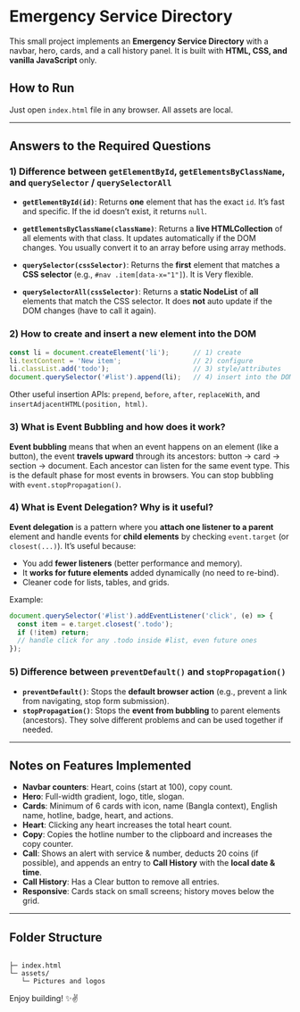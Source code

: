 # Emergency Service Directory 

This small project implements an **Emergency Service Directory** with a navbar, hero, cards, and a call history panel. It is built with **HTML, CSS, and vanilla JavaScript** only.

## How to Run
Just open `index.html` file in any browser. All assets are local.

---

## Answers to the Required Questions

### 1) Difference between `getElementById`, `getElementsByClassName`, and `querySelector` / `querySelectorAll`

- **`getElementById(id)`**: Returns **one** element that has the exact `id`. It’s fast and specific. If the id doesn’t exist, it returns `null`.

- **`getElementsByClassName(className)`**: Returns a **live HTMLCollection** of all elements with that class. It updates automatically if the DOM changes. You usually convert it to an array before using array methods.

- **`querySelector(cssSelector)`**: Returns the **first** element that matches a **CSS selector** (e.g., `#nav .item[data-x="1"]`). It is Very flexible.

- **`querySelectorAll(cssSelector)`**: Returns a **static NodeList** of **all** elements that match the CSS selector. It does **not** auto update if the DOM changes (have to call it again).

### 2) How to create and insert a new element into the DOM

```js
const li = document.createElement('li');      // 1) create
li.textContent = 'New item';                  // 2) configure
li.classList.add('todo');                     // 3) style/attributes
document.querySelector('#list').append(li);   // 4) insert into the DOM
```
Other useful insertion APIs: `prepend`, `before`, `after`, `replaceWith`, and `insertAdjacentHTML(position, html)`.

### 3) What is Event Bubbling and how does it work?

**Event bubbling** means that when an event happens on an element (like a button), the event **travels upward** through its ancestors: button → card → section → document. Each ancestor can listen for the same event type. This is the default phase for most events in browsers. You can stop bubbling with `event.stopPropagation()`.

### 4) What is Event Delegation? Why is it useful?

**Event delegation** is a pattern where you **attach one listener to a parent** element and handle events for **child elements** by checking `event.target` (or `closest(...)`). It’s useful because:

- You add **fewer listeners** (better performance and memory).
- It **works for future elements** added dynamically (no need to re-bind).
- Cleaner code for lists, tables, and grids.

Example:
```js
document.querySelector('#list').addEventListener('click', (e) => {
  const item = e.target.closest('.todo');
  if (!item) return;
  // handle click for any .todo inside #list, even future ones
});
```

### 5) Difference between `preventDefault()` and `stopPropagation()`

- **`preventDefault()`**: Stops the **default browser action** (e.g., prevent a link from navigating, stop form submission).
- **`stopPropagation()`**: Stops the **event from bubbling** to parent elements (ancestors). They solve different problems and can be used together if needed.

---

## Notes on Features Implemented

- **Navbar counters**: Heart, coins (start at 100), copy count.
- **Hero**: Full-width gradient, logo, title, slogan.
- **Cards**: Minimum of 6 cards with icon, name (Bangla context), English name, hotline, badge, heart, and actions.
- **Heart**: Clicking any heart increases the total heart count.
- **Copy**: Copies the hotline number to the clipboard and increases the copy counter.
- **Call**: Shows an alert with service & number, deducts 20 coins (if possible), and appends an entry to **Call History** with the **local date & time**.
- **Call History**: Has a Clear button to remove all entries.
- **Responsive**: Cards stack on small screens; history moves below the grid.

---

## Folder Structure
```

├─ index.html
└─ assets/
   └─ Pictures and logos
```

Enjoy building! ✨✌️
